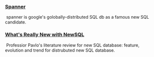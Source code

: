 ### [Spanner](https://ai.google/research/pubs/pub39966)

​	spanner is google's golobally-distributed SQL db as a famous new SQL candidate.

### [**What's Really New with NewSQL**](https://db.cs.cmu.edu/papers/2016/pavlo-newsql-sigmodrec2016.pdf)

​      Professior Pavlo's literature review for new SQL database:  feature, evolution and trend for distrubuted new SQL database.

### 